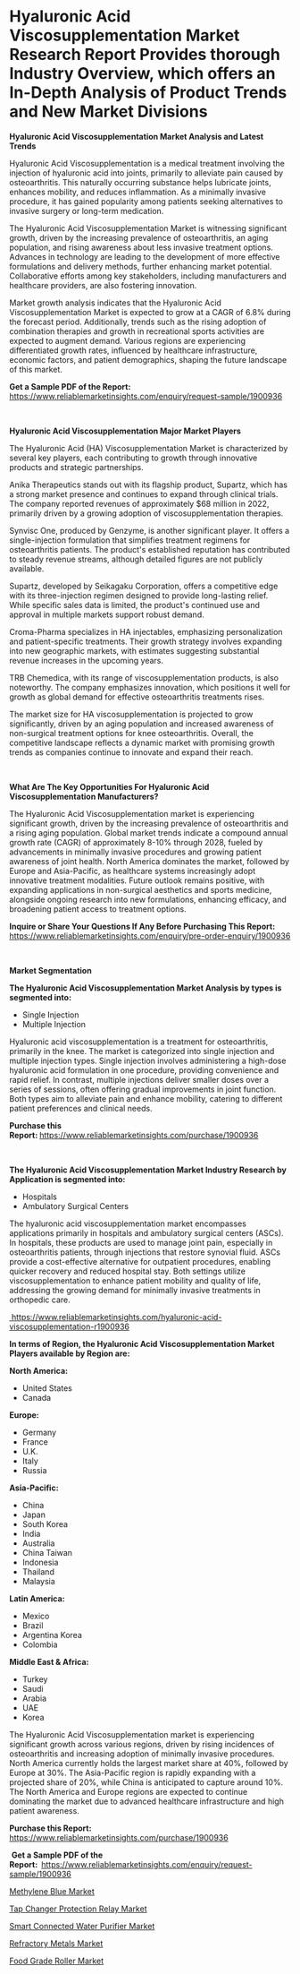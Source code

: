 <p><h1>Hyaluronic Acid Viscosupplementation Market Research Report Provides thorough Industry Overview, which offers an In-Depth Analysis of Product Trends and New Market Divisions</h1></p><p><strong>Hyaluronic Acid Viscosupplementation Market Analysis and Latest Trends</strong></p>
<p><p>Hyaluronic Acid Viscosupplementation is a medical treatment involving the injection of hyaluronic acid into joints, primarily to alleviate pain caused by osteoarthritis. This naturally occurring substance helps lubricate joints, enhances mobility, and reduces inflammation. As a minimally invasive procedure, it has gained popularity among patients seeking alternatives to invasive surgery or long-term medication.</p><p>The Hyaluronic Acid Viscosupplementation Market is witnessing significant growth, driven by the increasing prevalence of osteoarthritis, an aging population, and rising awareness about less invasive treatment options. Advances in technology are leading to the development of more effective formulations and delivery methods, further enhancing market potential. Collaborative efforts among key stakeholders, including manufacturers and healthcare providers, are also fostering innovation.</p><p>Market growth analysis indicates that the Hyaluronic Acid Viscosupplementation Market is expected to grow at a CAGR of 6.8% during the forecast period. Additionally, trends such as the rising adoption of combination therapies and growth in recreational sports activities are expected to augment demand. Various regions are experiencing differentiated growth rates, influenced by healthcare infrastructure, economic factors, and patient demographics, shaping the future landscape of this market.</p></p>
<p><strong>Get a Sample PDF of the Report:&nbsp;</strong> <a href="https://www.reliablemarketinsights.com/enquiry/request-sample/1900936?utm_campaign=2013&utm_medium=2&utm_source=Github&utm_content=ia&utm_term=30012025&utm_id=hyaluronic-acid-viscosupplementation">https://www.reliablemarketinsights.com/enquiry/request-sample/1900936</a></p>
<p>&nbsp;</p>
<p><strong>Hyaluronic Acid Viscosupplementation Major Market Players</strong></p>
<p><p>The Hyaluronic Acid (HA) Viscosupplementation Market is characterized by several key players, each contributing to growth through innovative products and strategic partnerships. </p><p>Anika Therapeutics stands out with its flagship product, Supartz, which has a strong market presence and continues to expand through clinical trials. The company reported revenues of approximately $68 million in 2022, primarily driven by a growing adoption of viscosupplementation therapies.</p><p>Synvisc One, produced by Genzyme, is another significant player. It offers a single-injection formulation that simplifies treatment regimens for osteoarthritis patients. The product's established reputation has contributed to steady revenue streams, although detailed figures are not publicly available.</p><p>Supartz, developed by Seikagaku Corporation, offers a competitive edge with its three-injection regimen designed to provide long-lasting relief. While specific sales data is limited, the product's continued use and approval in multiple markets support robust demand.</p><p>Croma-Pharma specializes in HA injectables, emphasizing personalization and patient-specific treatments. Their growth strategy involves expanding into new geographic markets, with estimates suggesting substantial revenue increases in the upcoming years.</p><p>TRB Chemedica, with its range of viscosupplementation products, is also noteworthy. The company emphasizes innovation, which positions it well for growth as global demand for effective osteoarthritis treatments rises.</p><p>The market size for HA viscosupplementation is projected to grow significantly, driven by an aging population and increased awareness of non-surgical treatment options for knee osteoarthritis. Overall, the competitive landscape reflects a dynamic market with promising growth trends as companies continue to innovate and expand their reach.</p></p>
<p>&nbsp;</p>
<p><strong>What Are The Key Opportunities For Hyaluronic Acid Viscosupplementation Manufacturers?</strong></p>
<p><p>The Hyaluronic Acid Viscosupplementation market is experiencing significant growth, driven by the increasing prevalence of osteoarthritis and a rising aging population. Global market trends indicate a compound annual growth rate (CAGR) of approximately 8-10% through 2028, fueled by advancements in minimally invasive procedures and growing patient awareness of joint health. North America dominates the market, followed by Europe and Asia-Pacific, as healthcare systems increasingly adopt innovative treatment modalities. Future outlook remains positive, with expanding applications in non-surgical aesthetics and sports medicine, alongside ongoing research into new formulations, enhancing efficacy, and broadening patient access to treatment options.</p></p>
<p><strong>Inquire or Share Your Questions If Any Before Purchasing This Report:</strong> <a href="https://www.reliablemarketinsights.com/enquiry/pre-order-enquiry/1900936?utm_campaign=2013&utm_medium=2&utm_source=Github&utm_content=ia&utm_term=30012025&utm_id=hyaluronic-acid-viscosupplementation">https://www.reliablemarketinsights.com/enquiry/pre-order-enquiry/1900936</a></p>
<p>&nbsp;</p>
<p><strong>Market Segmentation</strong></p>
<p><strong>The Hyaluronic Acid Viscosupplementation Market Analysis by types is segmented into:</strong></p>
<p><ul><li>Single Injection</li><li>Multiple Injection</li></ul></p>
<p><p>Hyaluronic acid viscosupplementation is a treatment for osteoarthritis, primarily in the knee. The market is categorized into single injection and multiple injection types. Single injection involves administering a high-dose hyaluronic acid formulation in one procedure, providing convenience and rapid relief. In contrast, multiple injections deliver smaller doses over a series of sessions, often offering gradual improvements in joint function. Both types aim to alleviate pain and enhance mobility, catering to different patient preferences and clinical needs.</p></p>
<p><strong>Purchase this Report:&nbsp;</strong><a href="https://www.reliablemarketinsights.com/purchase/1900936?utm_campaign=2013&utm_medium=2&utm_source=Github&utm_content=ia&utm_term=30012025&utm_id=hyaluronic-acid-viscosupplementation">https://www.reliablemarketinsights.com/purchase/1900936</a></p>
<p>&nbsp;</p>
<p><strong>The Hyaluronic Acid Viscosupplementation Market Industry Research by Application is segmented into:</strong></p>
<p><ul><li>Hospitals</li><li>Ambulatory Surgical Centers</li></ul></p>
<p><p>The hyaluronic acid viscosupplementation market encompasses applications primarily in hospitals and ambulatory surgical centers (ASCs). In hospitals, these products are used to manage joint pain, especially in osteoarthritis patients, through injections that restore synovial fluid. ASCs provide a cost-effective alternative for outpatient procedures, enabling quicker recovery and reduced hospital stay. Both settings utilize viscosupplementation to enhance patient mobility and quality of life, addressing the growing demand for minimally invasive treatments in orthopedic care.</p></p>
<p><a href="https://www.reliablemarketinsights.com/hyaluronic-acid-viscosupplementation-r1900936?utm_campaign=2013&utm_medium=2&utm_source=Github&utm_content=ia&utm_term=30012025&utm_id=hyaluronic-acid-viscosupplementation">&nbsp;https://www.reliablemarketinsights.com/hyaluronic-acid-viscosupplementation-r1900936</a></p>
<p><strong>In terms of Region, the Hyaluronic Acid Viscosupplementation Market Players available by Region are:</strong></p>
<p>
    <p> <strong> North America: </strong>
        <ul>
            <li>United States</li>
            <li>Canada</li>
        </ul>
        </p> 
    <p> <strong> Europe: </strong>
        <ul>
            <li>Germany</li>
            <li>France</li>
            <li>U.K.</li>
            <li>Italy</li>
            <li>Russia</li>
        </ul>
        </p> 
    <p> <strong> Asia-Pacific: </strong>
        <ul>
            <li>China</li>
            <li>Japan</li>
            <li>South Korea</li>
            <li>India</li>
            <li>Australia</li>
            <li>China Taiwan</li>
            <li>Indonesia</li>
            <li>Thailand</li>
            <li>Malaysia</li>
        </ul>
        </p> 
    <p> <strong> Latin America: </strong>
        <ul>
            <li>Mexico</li>
            <li>Brazil</li>
            <li>Argentina Korea</li>
            <li>Colombia</li>
        </ul>
        </p> 
    <p> <strong> Middle East & Africa: </strong>
        <ul>
            <li>Turkey</li>
            <li>Saudi</li>
            <li>Arabia</li>
            <li>UAE</li>
            <li>Korea</li>
        </ul>
    </p>
    </p>
<p><p>The Hyaluronic Acid Viscosupplementation market is experiencing significant growth across various regions, driven by rising incidences of osteoarthritis and increasing adoption of minimally invasive procedures. North America currently holds the largest market share at 40%, followed by Europe at 30%. The Asia-Pacific region is rapidly expanding with a projected share of 20%, while China is anticipated to capture around 10%. The North America and Europe regions are expected to continue dominating the market due to advanced healthcare infrastructure and high patient awareness.</p></p>
<p><strong>Purchase this Report: </strong><a href="https://www.reliablemarketinsights.com/purchase/1900936?utm_campaign=2013&utm_medium=2&utm_source=Github&utm_content=ia&utm_term=30012025&utm_id=hyaluronic-acid-viscosupplementation">https://www.reliablemarketinsights.com/purchase/1900936</a></p>
<p>&nbsp;<strong>Get a Sample PDF of the Report:&nbsp;&nbsp;</strong><a href="https://www.reliablemarketinsights.com/enquiry/request-sample/1900936?utm_campaign=2013&utm_medium=2&utm_source=Github&utm_content=ia&utm_term=30012025&utm_id=hyaluronic-acid-viscosupplementation">https://www.reliablemarketinsights.com/enquiry/request-sample/1900936</a></p>
<p><strong></strong></p>
<p><p><a href="https://github.com/lashaunm5st/Market-Research-Report-List-1/blob/main/methylene-blue-market.md?utm_campaign=2013&utm_medium=2&utm_source=Github&utm_content=ia&utm_term=30012025&utm_id=hyaluronic-acid-viscosupplementation">Methylene Blue Market</a></p><p><a href="https://www.linkedin.com/pulse/analyzing-tap-changer-protection-relay-markets-growth-trajectory-liv6c?utm_campaign=2013&utm_medium=2&utm_source=Github&utm_content=ia&utm_term=30012025&utm_id=hyaluronic-acid-viscosupplementation">Tap Changer Protection Relay Market</a></p><p><a href="https://www.linkedin.com/pulse/future-revenue-demand-forecast-smart-connected-water-purifier-fwfde?utm_campaign=2013&utm_medium=2&utm_source=Github&utm_content=ia&utm_term=30012025&utm_id=hyaluronic-acid-viscosupplementation">Smart Connected Water Purifier Market</a></p><p><a href="https://github.com/osbornrdaflalo/Market-Research-Report-List-1/blob/main/refractory-metals-market.md?utm_campaign=2013&utm_medium=2&utm_source=Github&utm_content=ia&utm_term=30012025&utm_id=hyaluronic-acid-viscosupplementation">Refractory Metals Market</a></p><p><a href="https://www.linkedin.com/pulse/navigating-food-grade-roller-market-size-using-59-cagr-takes-zf5qe?utm_campaign=2013&utm_medium=2&utm_source=Github&utm_content=ia&utm_term=30012025&utm_id=hyaluronic-acid-viscosupplementation">Food Grade Roller Market</a></p></p>